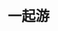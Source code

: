 ---
description: 也是主要看旅行照片，这个app中的照片p的不厉害，还能看出实景的感觉。
layout: post
results:
- primaryGenreName: Travel
  version: '1.1'
  artworkUrl100: http://a1297.phobos.apple.com/us/r30/Purple4/v4/1e/a6/94/1ea69426-6f64-edd5-3553-6eee11a6dc2f/mzl.bworzsvi.png
  trackViewUrl: https://itunes.apple.com/cn/app/yi-qi-you/id645807141?mt=8&uo=4
  artworkUrl60: http://a1791.phobos.apple.com/us/r30/Purple6/v4/d3/70/16/d37016a5-d9ec-31ee-ade4-759827fe4bc2/icon_logo.png
  userRatingCountForCurrentVersion: 1
  sellerName: Tongcheng Network Technology Co., Ltd.
  supportedDevices:
  - iPadMini
  - iPhone4
  - iPad23G
  - iPhone5
  - iPadFourthGen
  - iPadThirdGen
  - iPadWifi
  - iPodTouchourthGen
  - iPodTouchThirdGen
  - iPhone5c
  - iPhone-3GS
  - iPhone4S
  - iPadFourthGen4G
  - iPad3G
  - iPodTouchFifthGen
  - iPadMini4G
  - iPhone5s
  - iPad2Wifi
  - iPadThirdGen4G
  genres:
  - 旅行
  - 生活
  trackName: 一起游
  description: 中国优秀的旅游资讯类门户网站，为超过3000万会员提供真实可信的出行指南和旅游资讯。网站形成了以旅游攻略、点评、问答、博客为特色的旅游社区，为旅游者提供全球上千个热门目的地官方旅游攻略。100万篇驴友原创游记攻略，超过500万条以上高质量旅游点评与问答，正在成为国内旅游者安排旅游行程及分享游后体验的网站。
  price: 0
  trackId: 645807141
  releaseDate: '2013-09-19T09:02:25Z'
  screenshotUrls:
  - http://a1.mzstatic.com/us/r30/Purple4/v4/61/c5/2b/61c52ba4-73aa-6018-5533-a878c21f9d3a/screen1136x1136.jpeg
  - http://a5.mzstatic.com/us/r30/Purple6/v4/62/41/98/624198a4-3505-e3e6-ccf2-ddf5c8692f72/screen1136x1136.jpeg
  - http://a2.mzstatic.com/us/r30/Purple/v4/eb/3f/11/eb3f11c4-acea-942e-92d1-0155bd35319b/screen1136x1136.jpeg
  - http://a5.mzstatic.com/us/r30/Purple6/v4/df/44/df/df44df4c-265b-065b-cb83-e93267d14fbe/screen1136x1136.jpeg
  - http://a2.mzstatic.com/us/r30/Purple6/v4/5e/03/58/5e0358e0-a8a3-9bb0-11fb-8d768f003de2/screen1136x1136.jpeg
  artistViewUrl: https://itunes.apple.com/cn/artist/tongcheng-network-technology/id475679669?uo=4
  primaryGenreId: 6003
  averageUserRatingForCurrentVersion: 5
  kind: software
  fileSizeBytes: '15191052'
  bundleId: yiqiyou
  releaseNotes: 修复IOS7兼容
  trackContentRating: 4+
  artistName: Tongcheng Network Technology Co., Ltd.
  trackCensoredName: 一起游
  isGameCenterEnabled: false
  contentAdvisoryRating: 4+
  languageCodesISO2A:
  - EN
  features: &a []
  wrapperType: software
  artworkUrl512: http://a1297.phobos.apple.com/us/r30/Purple4/v4/1e/a6/94/1ea69426-6f64-edd5-3553-6eee11a6dc2f/mzl.bworzsvi.png
  formattedPrice: 免费
  artistId: 475679669
  genreIds:
  - '6003'
  - '6012'
  currency: CNY
  ipadScreenshotUrls: *a
category: 旅行
tags: tag1
resultCount: 1
title: 一起游

---